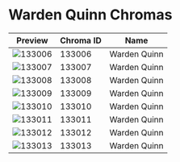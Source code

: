 # Warden Quinn Chromas



| Preview | Chroma ID | Name |
|---------|-----------|------|
| ![133006](https://raw.communitydragon.org/latest/plugins/rcp-be-lol-game-data/global/default/v1/champion-chroma-images/133/133006.png) | 133006 | Warden Quinn |
| ![133007](https://raw.communitydragon.org/latest/plugins/rcp-be-lol-game-data/global/default/v1/champion-chroma-images/133/133007.png) | 133007 | Warden Quinn |
| ![133008](https://raw.communitydragon.org/latest/plugins/rcp-be-lol-game-data/global/default/v1/champion-chroma-images/133/133008.png) | 133008 | Warden Quinn |
| ![133009](https://raw.communitydragon.org/latest/plugins/rcp-be-lol-game-data/global/default/v1/champion-chroma-images/133/133009.png) | 133009 | Warden Quinn |
| ![133010](https://raw.communitydragon.org/latest/plugins/rcp-be-lol-game-data/global/default/v1/champion-chroma-images/133/133010.png) | 133010 | Warden Quinn |
| ![133011](https://raw.communitydragon.org/latest/plugins/rcp-be-lol-game-data/global/default/v1/champion-chroma-images/133/133011.png) | 133011 | Warden Quinn |
| ![133012](https://raw.communitydragon.org/latest/plugins/rcp-be-lol-game-data/global/default/v1/champion-chroma-images/133/133012.png) | 133012 | Warden Quinn |
| ![133013](https://raw.communitydragon.org/latest/plugins/rcp-be-lol-game-data/global/default/v1/champion-chroma-images/133/133013.png) | 133013 | Warden Quinn |